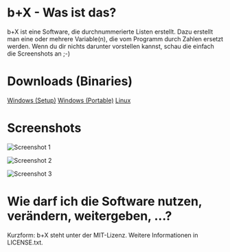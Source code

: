 # b+X - Was ist das?

b+X ist eine Software, die durchnummerierte Listen erstellt. Dazu erstellt man eine oder mehrere Variable(n), die vom Programm durch Zahlen ersetzt werden. Wenn du dir nichts darunter vorstellen kannst, schau die einfach die Screenshots an ;-)

# Downloads (Binaries)

[Windows (Setup)](http://githubdl.bitendlager.tk/b-X/bplx_win_setup.zip)
[Windows (Portable)](http://githubdl.bitendlager.tk/b-X/bplx_win_portable.zip)
[Linux](http://githubdl.bitendlager.tk/b-X/bplx_linux.zip)


# Screenshots

![Screenshot 1](http://embed.githubdl.bitendlager.tk/b-X/screenshot_1.png)

![Screenshot 2](http://embed.githubdl.bitendlager.tk/b-X/screenshot_2.png)

![Screenshot 3](http://embed.githubdl.bitendlager.tk/b-X/screenshot_3.png)

# Wie darf ich die Software nutzen, verändern, weitergeben, ...?

Kurzform: b+X steht unter der MIT-Lizenz. Weitere Informationen in LICENSE.txt.
